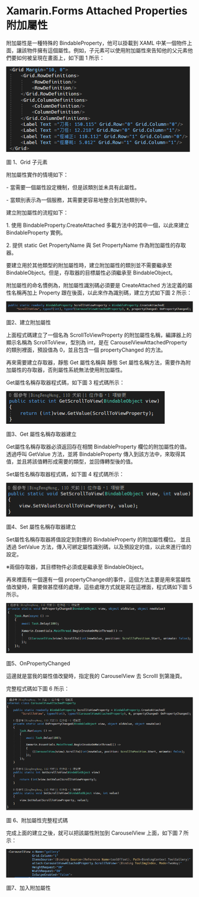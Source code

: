 # Xamarin.Forms Attached Properties 附加屬性

附加屬性是一種特殊的 BindableProperty，他可以掛載到 XAML
中某一個物件上面，讓該物件擁有這個屬性。例如，子元素可以使用附加屬性來告知他的父元素他們要如何被呈現在畫面上，如下圖
1 所示：

![](./images/image1.png)

圖 1、Grid 子元素

附加屬性實作的情境如下：

\- 當需要一個屬性設定機制，但是該類別並未具有此屬性。

\- 當類別表示為一個服務，其需要更容易地整合到其他類別中。

建立附加屬性的流程如下：

1\. 使用 BindableProperty.CreateAttached
多載方法中的其中一個，以此來建立 BindableProperty 實例。

2\. 提供 static Get PropertyName 與 Set PropertyName
作為附加屬性的存取器。

要建立用於其他類型的附加屬性時，建立附加屬性的類別並不需要繼承至
BindableObject。但是，存取器的目標屬性必須繼承至 BindableObject。

附加屬性的命名慣例為，附加屬性識別碼必須要是 CreateAttached
方法定義的屬性名稱再加上 Property
跟在後面，以此來作為識別碼，建立方式如下圖 2 所示：

![](./images/image3.png)

圖2、建立附加屬性

上面程式碼建立了一個名為 ScrollToViewProperty
的附加屬性名稱，編譯器上的顯示名稱為 ScrollToView，型別為 int，是在
CarouselViewAttachedProperty 的類別裡面，預設值為 0，並且包含一個
propertyChanged 的方法。

再來需要建立存取器，靜態 Get 屬性名稱與 靜態 Set
屬性名稱方法，需要作為附加屬性的存取器，否則屬性系統無法使用附加屬性。

Get屬性名稱存取器程式碼，如下圖 3 程式碼所示：

![](./images/image4.png)

圖3、Get 屬性名稱存取器建立

Get屬性名稱存取器必須返回存在相關 BindableProperty 欄位的附加屬性的值。
透過呼叫 GetValue 方法，並將 BindableProperty
傳入到該方法中，來取得其值，並且將該值轉形成需要的類型，並回傳轉型後的值。

Set屬性名稱存取器程式碼，如下圖 4 程式碼所示：

![](./images/image5.png)

圖4、Set 屬性名稱存取器建立

Set屬性名稱存取器將值設定到對應的 BindableProperty 的附加屬性欄位。
並且透過 SetValue
方法，傳入可綁定屬性識別碼，以及預設定的值，以此來進行值的設定。

※兩個存取器，其目標物件必須或是繼承至 BindableObject。

再來裡面有一個還有一個
propertyChanged的事件，這個方法主要是用來當屬性值改變時，需要做甚麼樣的處理，這些處理方式就是寫在這裡面，程式碼如下圖
5 所示。

![](./images/image6.png)

圖5、OnPropertyChanged

這邊就是當我的屬性值改變時，指定我的 CarouselView 去 Scrolll 到第幾頁。

完整程式碼如下圖 6 所示：

![](./images/image7.png)

圖 6、附加屬性完整程式碼

完成上面的建立之後，就可以把該屬性附加到 CarouselView 上面，如下圖 7
所示：

![](./images/image8.png)

圖7、加入附加屬性

